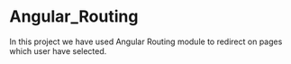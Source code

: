 # Angular_Routing
In this project we have used Angular Routing module to redirect on pages which user have selected.
